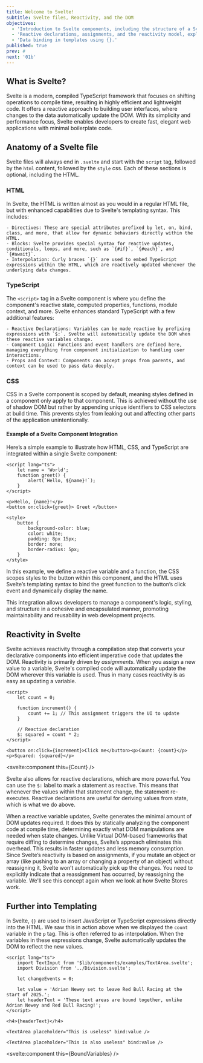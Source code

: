 ```yaml
---
title: Welcome to Svelte!
subtitle: Svelte files, Reactivity, and the DOM
objectives:
  - 'Introduction to Svelte components, including the structure of a Svelte file.'
  - 'Reactive declarations, assignments, and the reactivity model, explaining how Svelte updates the DOM in response to state changes.'
  - 'Data binding in templates using {}.'
published: true
prev: #
next: '01b'
---
```


<script context="module">
    import BoundVariables from '$lib/components/examples/BoundVariables.svelte';
    import Count from '$lib/components/examples/Count.svelte';
    import Hello from '$lib/components/examples/Hello.svelte';
    export { BoundVariables, Count, Hello };
</script>

## What is Svelte?

Svelte is a modern, compiled TypeScript framework that focuses on shifting operations to compile time, resulting in highly efficient and lightweight code. It offers a reactive approach to building user interfaces, where changes to the data automatically update the DOM. With its simplicity and performance focus, Svelte enables developers to create fast, elegant web applications with minimal boilerplate code.

## Anatomy of a Svelte file

Svelte files will always end in `.svelte` and start with the `script` tag, followed by the `html` content, followed by the `style` css. Each of these sections is optional, including the HTML.

### HTML

In Svelte, the HTML is written almost as you would in a regular HTML file, but with enhanced capabilities due to Svelte's templating syntax. This includes:

    - Directives: These are special attributes prefixed by let, on, bind, class, and more, that allow for dynamic behaviors directly within the HTML.
    - Blocks: Svelte provides special syntax for reactive updates, conditionals, loops, and more, such as `{#if}`, `{#each}`, and `{#await}`.
    - Interpolation: Curly braces `{}` are used to embed TypeScript expressions within the HTML, which are reactively updated whenever the underlying data changes.

### TypeScript

The `<script>` tag in a Svelte component is where you define the component's reactive state, computed properties, functions, module context, and more. Svelte enhances standard TypeScript with a few additional features:

    - Reactive Declarations: Variables can be made reactive by prefixing expressions with `$:`. Svelte will automatically update the DOM when these reactive variables change.
    - Component Logic: Functions and event handlers are defined here, managing everything from component initialization to handling user interactions.
    - Props and Context: Components can accept props from parents, and context can be used to pass data deeply.

### CSS

CSS in a Svelte component is scoped by default, meaning styles defined in a component only apply to that component. This is achieved without the use of shadow DOM but rather by appending unique identifiers to CSS selectors at build time. This prevents styles from leaking out and affecting other parts of the application unintentionally.

#### Example of a Svelte Component Integration

Here’s a simple example to illustrate how HTML, CSS, and TypeScript are integrated within a single Svelte component:

```svelte
<script lang="ts">
	let name = 'World';
	function greet() {
		alert(`Hello, ${name}!`);
	}
</script>

<p>Hello, {name}!</p>
<button on:click={greet}> Greet </button>

<style>
	button {
		background-color: blue;
		color: white;
		padding: 8px 15px;
		border: none;
		border-radius: 5px;
	}
</style>
```

In this example, we define a reactive variable and a function, the CSS scopes styles to the button within this component, and the HTML uses Svelte’s templating syntax to bind the greet function to the button’s click event and dynamically display the name.

This integration allows developers to manage a component's logic, styling, and structure in a cohesive and encapsulated manner, promoting maintainability and reusability in web development projects.

## Reactivity in Svelte

Svelte achieves reactivity through a compilation step that converts your declarative components into efficient imperative code that updates the DOM. Reactivity is primarily driven by _assignments_. When you assign a new value to a variable, Svelte's compiled code will automatically update the DOM wherever this variable is used. Thus in many cases reactivity is as easy as updating a variable.

```svelte
<script>
	let count = 0;

	function increment() {
		count += 1; // This assignment triggers the UI to update
	}

	// Reactive declaration
	$: squared = count * 2;
</script>

<button on:click={increment}>Click me</button><p>Count: {count}</p><p>Squared: {squared}</p>
```

<svelte:component this={Count} />

Svelte also allows for reactive declarations, which are more powerful. You can use the `$:` label to mark a statement as reactive. This means that whenever the values within that statement change, the statement re-executes. Reactive declarations are useful for deriving values from state, which is what we do above.

When a reactive variable updates, Svelte generates the minimal amount of DOM updates required. It does this by statically analyzing the component code at compile time, determining exactly what DOM manipulations are needed when state changes. Unlike Virtual DOM-based frameworks that require diffing to determine changes, Svelte’s approach eliminates this overhead. This results in faster updates and less memory consumption. Since Svelte’s reactivity is based on assignments, if you mutate an object or array (like pushing to an array or changing a property of an object) without reassigning it, Svelte won’t automatically pick up the changes. You need to explicitly indicate that a reassignment has occurred, by reassigning the variable. We'll see this concept again when we look at how Svelte Stores work.

## Further into Templating

In Svelte, `{}` are used to insert JavaScript or TypeScript expressions directly into the HTML. We saw this in action above when we displayed the `count` variable in the `p` tag. This is often referred to as interpolation. When the variables in these expressions change, Svelte automatically updates the DOM to reflect the new values.

```svelte
<script lang="ts">
	import TextInput from '$lib/components/examples/TextArea.svelte';
	import Division from '../Division.svelte';

	let changeEvents = 0;

	let value = 'Adrian Newey set to leave Red Bull Racing at the start of 2025.';
	let headerText = 'These text areas are bound together, unlike Adrian Newey and Red Bull Racing!';
</script>

<h4>{headerText}</h4>

<TextArea placeholder="This is useless" bind:value />

<TextArea placeholder="This is also useless" bind:value />
```

<svelte:component this={BoundVariables} />
